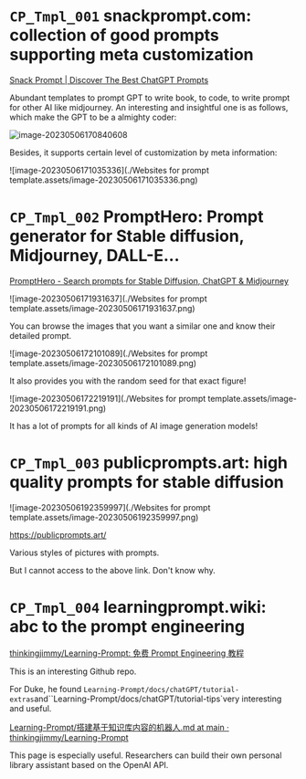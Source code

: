 # `CP_Tmpl_001` snackprompt.com: collection of good prompts supporting meta customization

[Snack Prompt | Discover The Best ChatGPT Prompts](https://snackprompt.com/)

Abundant templates to prompt GPT to write book, to code, to write prompt for other AI like midjourney. 
An interesting and insightful one is as follows, which make the GPT to be a almighty coder:

![image-20230506170840608](https://github.com/DJ-Duke/AIR-Hub/tree/main/Code%20and%20Prompt/Websites%20for%20prompt%20template.assets/image-20230506170840608.png)

Besides, it supports certain level of customization by meta information:

![image-20230506171035336](./Websites for prompt template.assets/image-20230506171035336.png)

# `CP_Tmpl_002` PromptHero: Prompt generator for Stable diffusion, Midjourney, DALL-E...

 [PromptHero - Search prompts for Stable Diffusion, ChatGPT & Midjourney](https://www.prompthero.com/)

![image-20230506171931637](./Websites for prompt template.assets/image-20230506171931637.png)

You can browse the images that you want a similar one and know their detailed prompt.

![image-20230506172101089](./Websites for prompt template.assets/image-20230506172101089.png)

It also provides you with the random seed for that exact figure!

![image-20230506172219191](./Websites for prompt template.assets/image-20230506172219191.png)

It has a lot of prompts for all kinds of AI image generation models!

# `CP_Tmpl_003` publicprompts.art: high quality prompts for stable diffusion

![image-20230506192359997](./Websites for prompt template.assets/image-20230506192359997.png)

https://publicprompts.art/

Various styles of pictures with prompts.

But I cannot access to the above link. Don't know why.



# `CP_Tmpl_004` learningprompt.wiki: abc to the prompt engineering

[thinkingjimmy/Learning-Prompt: 免费 Prompt Engineering 教程](https://github.com/thinkingjimmy/Learning-Prompt)

This is an interesting Github repo. 

For Duke, he found `Learning-Prompt/docs/chatGPT/tutorial-extras`and``Learning-Prompt/docs/chatGPT/tutorial-tips`very interesting and useful.

[Learning-Prompt/搭建基于知识库内容的机器人.md at main · thinkingjimmy/Learning-Prompt](https://github.com/thinkingjimmy/Learning-Prompt/blob/main/docs/chatGPT/tutorial-extras/%E6%90%AD%E5%BB%BA%E5%9F%BA%E4%BA%8E%E7%9F%A5%E8%AF%86%E5%BA%93%E5%86%85%E5%AE%B9%E7%9A%84%E6%9C%BA%E5%99%A8%E4%BA%BA.md)

This page is especially useful. Researchers can build their own personal library assistant based on the OpenAI API.

